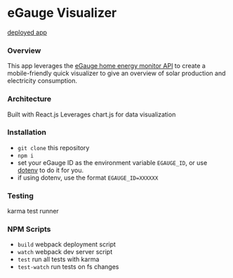 # eGauge Visualizer

[deployed app](http://react-solar.herokuapp.com/)


### Overview

This app leverages the [eGauge home energy monitor API](https://www.egauge.net/docs/egauge-xml-api.pdf) to create a mobile-friendly quick visualizer to give an overview of solar production and electricity consumption.


### Architecture
Built with React.js
Leverages chart.js for data visualization

### Installation
* ```git clone``` this repository
* ```npm i```
* set your eGauge ID as the environment variable ```EGAUGE_ID```, or use [dotenv](https://www.npmjs.com/package/dotenv) to do it for you.
* if using dotenv, use the format ```EGAUGE_ID=XXXXXX```


### Testing
karma test runner


### NPM Scripts
* ```build``` webpack deployment script
* ```watch``` webpack dev server script
* ```test``` run all tests with karma
* ```test-watch``` run tests on fs changes

